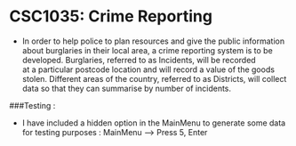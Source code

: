 CSC1035: Crime Reporting
=

* In  order  to  help  police  to  plan  resources  and  give  the  public  information  about burglaries in 
their local area, a crime reporting system is to be developed. Burglaries, referred to as Incidents, will be recorded   
at a particular postcode location and will record a value of the goods stolen. Different areas of the country, 
referred to as Districts, will collect data so that they can summarise by number of incidents.

###Testing :

- I have included a hidden option in the MainMenu to generate some data for testing purposes :
MainMenu --> Press 5, Enter